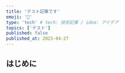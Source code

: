```yaml
---
title: 'テスト記事です'
emoji: '🕌'
type: 'tech' # tech: 技術記事 / idea: アイデア
topics: ['テスト']
published: false
published_at: 2023-04-27
---
```


## はじめに
